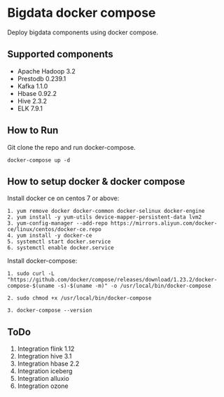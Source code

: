 # Bigdata docker compose
Deploy bigdata components using docker compose. 

## Supported components

* Apache Hadoop 3.2
* Prestodb 0.239.1
* Kafka 1.1.0
* Hbase 0.92.2
* Hive 2.3.2
* ELK 7.9.1
## How to Run

Git clone the repo and run docker-compose.

    docker-compose up -d

## How to setup docker & docker compose

Install  docker ce on centos 7 or above:
```
1. yum remove docker docker-common docker-selinux docker-engine
2. yum install -y yum-utils device-mapper-persistent-data lvm2
3. yum-config-manager --add-repo https://mirrors.aliyun.com/docker-ce/linux/centos/docker-ce.repo
4. yum install -y docker-ce
5. systemctl start docker.service
6. systemctl enable docker.service

```

Install docker-compose:
```
1. sudo curl -L "https://github.com/docker/compose/releases/download/1.23.2/docker-compose-$(uname -s)-$(uname -m)" -o /usr/local/bin/docker-compose

2. sudo chmod +x /usr/local/bin/docker-compose

3. docker-compose --version
```

## ToDo
1. Integration flink 1.12
2. Integration hive 3.1
3. Integration hbase 2.2
4. Integration iceberg
5. Integration alluxio
6. Integration ozone
